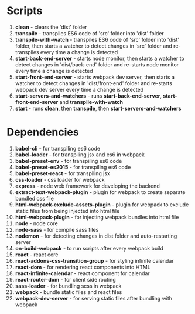 # Scripts
1. **clean** - clears the 'dist' folder
1. **transpile** - transpiles ES6 code of 'src' folder into 'dist' folder
1. **transpile-with-watch** - transpiles ES6 code of 'src' folder into 'dist' folder, then starts a watcher to detect changes in 'src' folder and re-transpiles every time a change is detected
1. **start-back-end-server** - starts node monitor, then starts a watcher to detect changes in 'dist/back-end' folder and re-starts node monitor every time a change is detected
1. **start-front-end-server** - starts webpack dev server, then starts a watcher to detect changes in 'dist/front-end' folder and re-starts webpack dev server every time a change is detected
1. **start-servers-and-watchers** - runs **start-back-end-server**, **start-front-end-server** and **transpile-with-watch**
1. **start** - runs **clean**, then **transpile**, then **start-servers-and-watchers**
# Dependencies
1. **babel-cli** - for transpiling es6 code
1. **babel-loader** - for transpiling jsx and es6 in webpack
1. **babel-preset-env** - for transpiling es6 code
1. **babel-preset-es2015** - for transpiling es6 code
1. **babel-preset-react** - for transpiling jsx
1. **css-loader** - css loader for webpack
1. **express** - node web framework for developing the backend
1. **extract-text-webpack-plugin** - plugin for webpack to create separate bundled css file
1. **html-webpack-exclude-assets-plugin** - plugin for webpack to exclude static files from being injected into html file
1. **html-webpack-plugin** - for injecting webpack bundles into html file
1. **node** - node core
1. **node-sass** - for compile sass files
1. **nodemon** - for detecting changes in dist folder and auto-restarting server
1. **on-build-webpack** - to run scripts after every webpack build
1. **react** - react core
1. **react-addons-css-transition-group** - for styling infinite calendar
1. **react-dom** - for rendering react components into HTML
1. **react-infinite-calendar** - react component for calendar
1. **react-router-dom** - for client side routing
1. **sass-loader** - for bundling scss in webpack
1. **webpack** - bundle static files and react files
1. **webpack-dev-server** - for serving static files after bundling with webpack